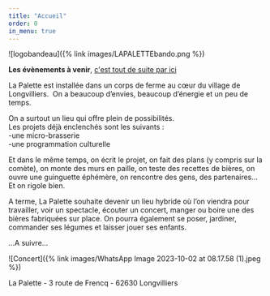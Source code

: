 ```yaml
---
title: "Accueil"
order: 0
in_menu: true
---
```

![logobandeau]({% link images/LAPALETTEbando.png %})

**Les évènements à venir**, <a href="agenda.html">c'est tout de suite par ici</a>

La Palette est installée dans un corps de ferme au cœur du village de Longvilliers.
 On a beaucoup d’envies, beaucoup d’énergie et un peu de temps.  

On a surtout un lieu qui offre plein de possibilités.   
Les projets déjà enclenchés sont les suivants :   
-une micro-brasserie  
-une programmation culturelle  

Et dans le même temps, on écrit le projet, on fait des plans (y compris sur la comète), on monte des murs en paille, on teste des recettes de bières, on ouvre une guinguette éphémère, on rencontre des gens, des partenaires…
Et on rigole bien.

A terme, La Palette souhaite devenir un lieu hybride où l’on viendra pour travailler, voir un spectacle, écouter un concert, manger ou boire une des bières fabriquées sur place. On pourra également se poser, jardiner, commander ses légumes et laisser jouer ses enfants. 

…A suivre…

![Concert]({% link images/WhatsApp Image 2023-10-02 at 08.17.58 (1).jpeg %})



La Palette - 3 route de Frencq - 62630 Longvilliers 
